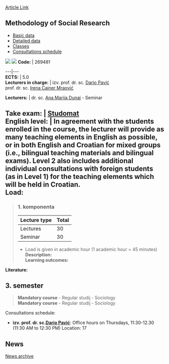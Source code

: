 [Article Link](https://www.fhs.hr/en/course/mosr)

## Methodology of Social Research
  * [Basic data](https://www.fhs.hr/en/course/mosr#v1id-523806_165418_1_0 "Basic data")
  * [Detailed data](https://www.fhs.hr/en/course/mosr#v1id-523806_165418_1_1 "Detailed data")
  * [Classes](https://www.fhs.hr/en/course/mosr#v1id-523806_165418_1_2 "Classes")
  * [Consultations schedule](https://www.fhs.hr/en/course/mosr#v1id-523806_165418_1_3 "Consultations schedule")


[![](https://www.fhs.hr/img/flags/gif/hr.gif)](https://www.fhs.hr/predmet/mdi) [![](https://www.fhs.hr/img/flags/gif/gb.gif)](https://www.fhs.hr/en/course/mosr)
**Code:** |  269481  
  
---|---  
**ECTS:** |  5.0   
**Lecturers in charge:** |  izv. prof. dr. sc. [Dario Pavić](https://www.fhs.hr/staff/dario.pavic)   
prof. dr. sc. [Irena Cajner Mraović](https://www.fhs.hr/staff/irena.cajner_mraovic)   
  
**Lecturers:** |  dr. sc. [Ana Marija Dunaj](https://www.fhs.hr/djelatnik/ana_marija.dunaj) - Seminar  
  
**Take exam:** |  [Studomat](http://www.isvu.hr/studomat)  
**English level:** |  In agreement with the students enrolled in the course, the lecturer will provide as many teaching elements in English as possible, or in both English and Croatian for mixed groups (i.e., bilingual teaching materials and bilingual exams). Level 2 also includes additional individual consultations with foreign students (as in Level 1) for the teaching elements which will be held in Croatian.   
**Load:**  
---  
> ### 1. komponenta
> | Lecture type | Total  
> ---|---  
> Lectures | 30  
> Seminar | 30  
> * Load is given in academic hour (1 academic hour = 45 minutes)   
**Description:**  
> **Learning outcomes:**  

  
**Literature:**  

  
**3. semester**  
---  
> **Mandatory course** - Regular studij - Sociology  
>  **Mandatory course** - Regular studij - Sociology  
>   
Consultations schedule: 
  * **izv. prof. dr. sc.[Dario Pavić](https://www.fhs.hr/staff/dario.pavic)**: 
Office hours on Thursdays, 11:30-12.30 (11:30 AM to 12:30 PM)
Location: 17 


## News
[News archive](https://www.fhs.hr/en/course/mosr?@=21nje#news_125050 "News archive")
